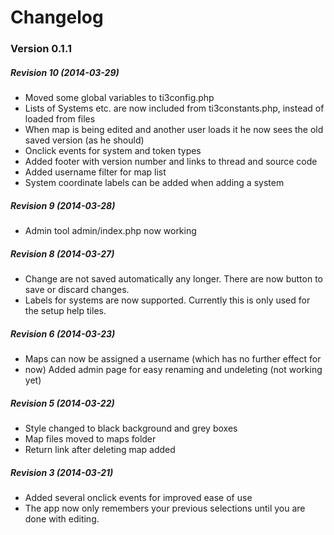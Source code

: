 # Changelog

### Version 0.1.1
##### Revision 10 (2014-03-29)

* Moved some global variables to ti3config.php
* Lists of Systems etc. are now included from ti3constants.php, instead of loaded from files
* When map is being edited and another user loads it he now sees the old saved version (as he should)
* Onclick events for system and token types
* Added footer with version number and links to thread and source code
* Added username filter for map list
* System coordinate labels can be added when adding a system 

##### Revision 9 (2014-03-28)

* Admin tool admin/index.php now working

##### Revision 8 (2014-03-27)

* Change are not saved automatically any longer. There are now button to save or discard changes.
* Labels for systems are now supported. Currently this is only used for the setup help tiles. 

##### Revision 6 (2014-03-23)

* Maps can now be assigned a username (which has no further effect for
* now) Added admin page for easy renaming and undeleting (not working yet)


##### Revision 5 (2014-03-22)

* Style changed to black background and grey boxes
* Map files moved to maps folder 
* Return link after deleting map added

##### Revision 3 (2014-03-21)

* Added several onclick events for improved ease of use 
* The app now only remembers your previous selections until you are done with editing.